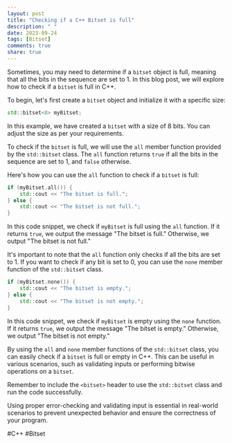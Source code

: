 ```yaml
---
layout: post
title: "Checking if a C++ Bitset is full"
description: " "
date: 2023-09-24
tags: [Bitset]
comments: true
share: true
---
```


Sometimes, you may need to determine if a `bitset` object is full, meaning that all the bits in the sequence are set to 1. In this blog post, we will explore how to check if a `bitset` is full in C++.

To begin, let's first create a `bitset` object and initialize it with a specific size:

```cpp
std::bitset<8> myBitset;
```

In this example, we have created a `bitset` with a size of 8 bits. You can adjust the size as per your requirements.

To check if the `bitset` is full, we will use the `all` member function provided by the `std::bitset` class. The `all` function returns `true` if all the bits in the sequence are set to 1, and `false` otherwise.

Here's how you can use the `all` function to check if a `bitset` is full:

```cpp
if (myBitset.all()) {
    std::cout << "The bitset is full.";
} else {
    std::cout << "The bitset is not full.";
}
```

In this code snippet, we check if `myBitset` is full using the `all` function. If it returns `true`, we output the message "The bitset is full." Otherwise, we output "The bitset is not full."

It's important to note that the `all` function only checks if all the bits are set to 1. If you want to check if any bit is set to 0, you can use the `none` member function of the `std::bitset` class.

```cpp
if (myBitset.none()) {
    std::cout << "The bitset is empty.";
} else {
    std::cout << "The bitset is not empty.";
}
```

In this code snippet, we check if `myBitset` is empty using the `none` function. If it returns `true`, we output the message "The bitset is empty." Otherwise, we output "The bitset is not empty."

By using the `all` and `none` member functions of the `std::bitset` class, you can easily check if a `bitset` is full or empty in C++. This can be useful in various scenarios, such as validating inputs or performing bitwise operations on a `bitset`.

Remember to include the `<bitset>` header to use the `std::bitset` class and run the code successfully.

Using proper error-checking and validating input is essential in real-world scenarios to prevent unexpected behavior and ensure the correctness of your program.

#C++ #Bitset